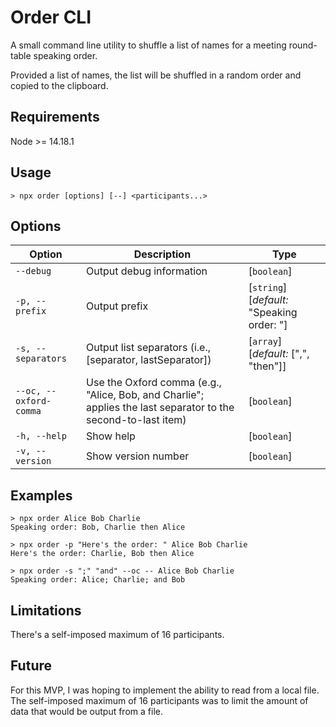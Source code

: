Order CLI
=========

A small command line utility to shuffle a list of names for a meeting round-table speaking order.

Provided a list of names, the list will be shuffled in a random order and copied to the clipboard.

Requirements
------------

Node >= 14.18.1

Usage
-----

```console
> npx order [options] [--] <participants...>
```

Options
-------

| Option | Description | Type |
|---|---|---|
|`--debug`             | Output debug information    | [`boolean`] |
|`-p, --prefix `       | Output prefix               | [`string`] [_default:_ "Speaking order: "] |
|`-s, --separators`    | Output list separators (i.e., [separator, lastSeparator]) | [`array`] [_default:_ [",", "then"]] |
|`--oc, --oxford-comma`| Use the Oxford comma (e.g., "Alice, Bob, and Charlie"; applies the last separator to the second-to-last item) | [`boolean`] |
|`-h, --help`          | Show help                   | [`boolean`] |
|`-v, --version `      | Show version number         | [`boolean`] |

Examples
--------

```console
> npx order Alice Bob Charlie
Speaking order: Bob, Charlie then Alice

> npx order -p "Here's the order: " Alice Bob Charlie
Here's the order: Charlie, Bob then Alice

> npx order -s ";" "and" --oc -- Alice Bob Charlie
Speaking order: Alice; Charlie; and Bob
```

Limitations
-----------

There's a self-imposed maximum of 16 participants.

Future
------

For this MVP, I was hoping to implement the ability to read from a local file. The self-imposed maximum of 16
participants was to limit the amount of data that would be output from a file.
